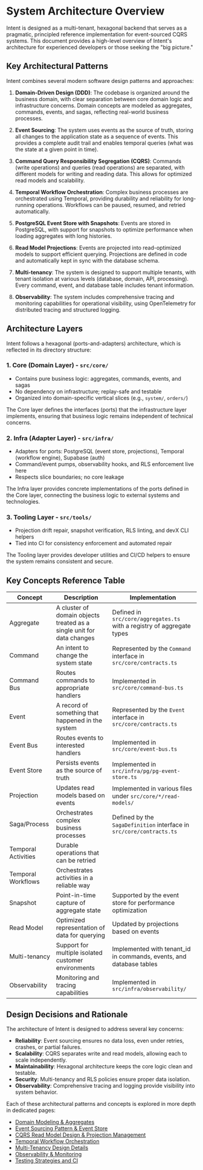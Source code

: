 # System Architecture Overview

Intent is designed as a multi-tenant, hexagonal backend that serves as a pragmatic, principled reference implementation for event-sourced CQRS systems. This document provides a high-level overview of Intent's architecture for experienced developers or those seeking the "big picture."

## Key Architectural Patterns

Intent combines several modern software design patterns and approaches:

1. **Domain-Driven Design (DDD)**: The codebase is organized around the business domain, with clear separation between core domain logic and infrastructure concerns. Domain concepts are modeled as aggregates, commands, events, and sagas, reflecting real-world business processes.

2. **Event Sourcing**: The system uses events as the source of truth, storing all changes to the application state as a sequence of events. This provides a complete audit trail and enables temporal queries (what was the state at a given point in time).

3. **Command Query Responsibility Segregation (CQRS)**: Commands (write operations) and queries (read operations) are separated, with different models for writing and reading data. This allows for optimized read models and scalability.

4. **Temporal Workflow Orchestration**: Complex business processes are orchestrated using Temporal, providing durability and reliability for long-running operations. Workflows can be paused, resumed, and retried automatically.

5. **PostgreSQL Event Store with Snapshots**: Events are stored in PostgreSQL, with support for snapshots to optimize performance when loading aggregates with long histories.

6. **Read Model Projections**: Events are projected into read-optimized models to support efficient querying. Projections are defined in code and automatically kept in sync with the database schema.

7. **Multi-tenancy**: The system is designed to support multiple tenants, with tenant isolation at various levels (database, domain, API, processing). Every command, event, and database table includes tenant information.

8. **Observability**: The system includes comprehensive tracing and monitoring capabilities for operational visibility, using OpenTelemetry for distributed tracing and structured logging.

## Architecture Layers

Intent follows a hexagonal (ports-and-adapters) architecture, which is reflected in its directory structure:

### 1. Core (Domain Layer) - `src/core/`

- Contains pure business logic: aggregates, commands, events, and sagas
- No dependency on infrastructure; replay-safe and testable
- Organized into domain-specific vertical slices (e.g., `system/`, `orders/`)

The Core layer defines the interfaces (ports) that the infrastructure layer implements, ensuring that business logic remains independent of technical concerns.

### 2. Infra (Adapter Layer) - `src/infra/`

- Adapters for ports: PostgreSQL (event store, projections), Temporal (workflow engine), Supabase (auth)
- Command/event pumps, observability hooks, and RLS enforcement live here
- Respects slice boundaries; no core leakage

The Infra layer provides concrete implementations of the ports defined in the Core layer, connecting the business logic to external systems and technologies.

### 3. Tooling Layer - `src/tools/`

- Projection drift repair, snapshot verification, RLS linting, and devX CLI helpers
- Tied into CI for consistency enforcement and automated repair

The Tooling layer provides developer utilities and CI/CD helpers to ensure the system remains consistent and secure.

## Key Concepts Reference Table

| Concept | Description | Implementation |
|---------|-------------|----------------|
| Aggregate | A cluster of domain objects treated as a single unit for data changes | Defined in `src/core/aggregates.ts` with a registry of aggregate types |
| Command | An intent to change the system state | Represented by the `Command` interface in `src/core/contracts.ts` |
| Command Bus | Routes commands to appropriate handlers | Implemented in `src/core/command-bus.ts` |
| Event | A record of something that happened in the system | Represented by the `Event` interface in `src/core/contracts.ts` |
| Event Bus | Routes events to interested handlers | Implemented in `src/core/event-bus.ts` |
| Event Store | Persists events as the source of truth | Implemented in `src/infra/pg/pg-event-store.ts` |
| Projection | Updates read models based on events | Implemented in various files under `src/core/*/read-models/` |
| Saga/Process | Orchestrates complex business processes | Defined by the `SagaDefinition` interface in `src/core/contracts.ts` |
| Temporal Activities | Durable operations that can be retried  |
| Temporal Workflows | Orchestrates activities in a reliable way |
| Snapshot | Point-in-time capture of aggregate state | Supported by the event store for performance optimization |
| Read Model | Optimized representation of data for querying | Updated by projections based on events |
| Multi-tenancy | Support for multiple isolated customer environments | Implemented with tenant_id in commands, events, and database tables |
| Observability | Monitoring and tracing capabilities | Implemented in `src/infra/observability/` |

## Design Decisions and Rationale

The architecture of Intent is designed to address several key concerns:

- **Reliability**: Event sourcing ensures no data loss, even under retries, crashes, or partial failures.
- **Scalability**: CQRS separates write and read models, allowing each to scale independently.
- **Maintainability**: Hexagonal architecture keeps the core logic clean and testable.
- **Security**: Multi-tenancy and RLS policies ensure proper data isolation.
- **Observability**: Comprehensive tracing and logging provide visibility into system behavior.

Each of these architectural patterns and concepts is explored in more depth in dedicated pages:

- [Domain Modeling & Aggregates](domain-modeling.md)
- [Event Sourcing Pattern & Event Store](event-sourcing.md)
- [CQRS Read Model Design & Projection Management](cqrs-projections.md)
- [Temporal Workflow Orchestration](temporal-workflows.md)
- [Multi-Tenancy Design Details](multi-tenancy-details.md)
- [Observability & Monitoring](observability-details.md)
- [Testing Strategies and CI](testing-strategies.md)